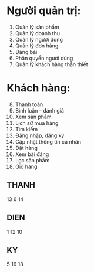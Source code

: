 # Người quản trị:
1. Quản lý sản phẩm
2. Quản lý doanh thu
3. Quản lý người dùng
4. Quản lý đơn hàng
5. Đăng bài
6. Phân quyền người dùng
7. Quản lý khách hàng thân thiết
# Khách hàng:
8. Thanh toán
9. Bình luận - đánh giá
10. Xem sản phẩm
11. Lịch sử mua hàng
12. Tìm kiếm
13. Đăng nhập, đăng ký
14. Cập nhật thông tin cá nhân
15. Đặt hàng
16. Xem bài đăng
17. Lọc sản phẩm
18. Giỏ hàng

## THANH
13 6 14
## DIEN
1 12 10
## KY
5 16 18